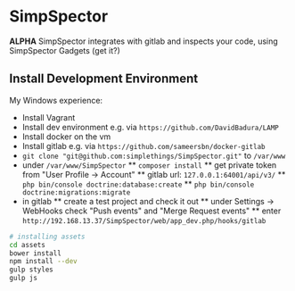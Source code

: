 SimpSpector
===========

**ALPHA** SimpSpector integrates with gitlab and inspects your code, using SimpSpector Gadgets (get it?)

Install Development Environment
-------------------------------

My Windows experience:
* Install Vagrant
* Install dev environment e.g. via `https://github.com/DavidBadura/LAMP`
* Install docker on the vm
* Install gitlab e.g. via `https://github.com/sameersbn/docker-gitlab`
* `git clone "git@github.com:simplethings/SimpSpector.git"` to `/var/www`
* under `/var/www/SimpSpector`
** `composer install`
** get private token from "User Profile -> Account"
** gitlab url: `127.0.0.1:64001/api/v3/`
** `php bin/console doctrine:database:create`
** `php bin/console doctrine:migrations:migrate`
* in gitlab
** create a test project and check it out
** under Settings -> WebHooks check "Push events" and "Merge Request events"
** enter `http://192.168.13.37/SimpSpector/web/app_dev.php/hooks/gitlab`

```bash
# installing assets
cd assets
bower install
npm install --dev
gulp styles
gulp js

```
